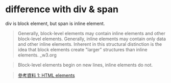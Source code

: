 # difference with div & span

div is block element, but span is inline element.

> Generally, block-level elements may contain inline elements and other block-level elements. Generally, inline elements may contain only data and other inline elements. Inherent in this structural distinction is the idea that block elements create "larger" structures than inline elements. \_w3.org

> Block-level elements begin on new lines, inline elements do not.

> [參考資料 1: HTML elements ](https://www.w3.org/TR/html401/struct/global.html "游標顯示")
